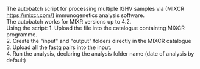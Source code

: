 The autobatch script for processing multiple IGHV samples via (MIXCR https://mixcr.com/) immunogenetics analysis software. <br>
The autobatch works for MIXR versions up to 4.2.<br>
Using the script:   1. Upload the file into the catalogue  containtng MIXCR programme.<br>
                    2. Create the "input" and "output" folders directly in the MIXCR catalogue<br>
                    3. Upload all the fastq pairs into the input.<br>
                    4. Run the analysis, declaring the analysis folder name (date of analysis by default)<br>
